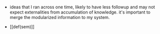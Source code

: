 - ideas that I ran across one time, likely to have less followup and may not expect externalities from accumulation of  knowledge. it's important to merge the modularized information to my system.

- [[def(sem)]]
